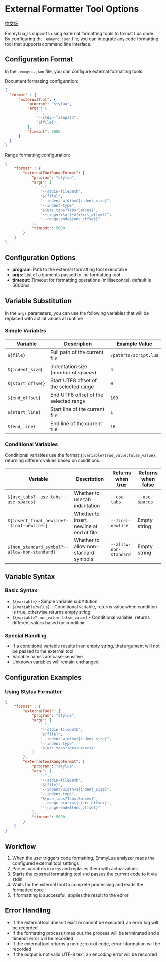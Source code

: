 # External Formatter Tool Options

[中文版](external_formatter_options_CN.md)

EmmyLua_ls supports using external formatting tools to format Lua code. By configuring the `.emmyrc.json` file, you can integrate any code formatting tool that supports command line interface.

## Configuration Format

In the `.emmyrc.json` file, you can configure external formatting tools:

Document formatting configuration:
```json
{
  "format" : {
      "externalTool": {
          "program": "stylua",
          "args": [
              "-",
              "--stdin-filepath",
              "${file}",
          ],
          "timeout": 5000
      }
  }
}

```
Range formatting configuration:
```json
{
    "format" : {
        "externalToolRangeFormat": {
            "program": "stylua",
            "args": [
                "-",
                "--stdin-filepath",
                "${file}",
                "--indent-width=${indent_size}",
                "--indent-type",
                "${use_tabs?Tabs:Spaces}",
                "--range-start=${start_offset}",
                "--range-end=${end_offset}"
            ],
            "timeout": 5000
        }
    }
}
```


## Configuration Options

- **program**: Path to the external formatting tool executable
- **args**: List of arguments passed to the formatting tool
- **timeout**: Timeout for formatting operations (milliseconds), default is 5000ms

## Variable Substitution

In the `args` parameters, you can use the following variables that will be replaced with actual values at runtime:

### Simple Variables

| Variable | Description | Example Value |
|----------|-------------|---------------|
| `${file}` | Full path of the current file | `/path/to/script.lua` |
| `${indent_size}` | Indentation size (number of spaces) | `4` |
| `${start_offset}` | Start UTF8 offset of the selected range | `0` |
| `${end_offset}` | End UTF8 offset of the selected range | `100` |
| `${start_line}` | Start line of the current file | `1` |
| `${end_line}` | End line of the current file | `10` |

### Conditional Variables

Conditional variables use the format `${variable?true_value:false_value}`, returning different values based on conditions:

| Variable | Description | Returns when true | Returns when false |
|----------|-------------|-------------------|-------------------|
| `${use_tabs?--use-tabs:--use-spaces}` | Whether to use tab indentation | `--use-tabs` | `--use-spaces` |
| `${insert_final_newline?--final-newline:}` | Whether to insert newline at end of file | `--final-newline` | Empty string |
| `${non_standard_symbol?--allow-non-standard}` | Whether to allow non-standard symbols | `--allow-non-standard` | Empty string |

## Variable Syntax

### Basic Syntax
- `${variable}` - Simple variable substitution
- `${variable?value}` - Conditional variable, returns value when condition is true, otherwise returns empty string
- `${variable?true_value:false_value}` - Conditional variable, returns different values based on condition

### Special Handling
- If a conditional variable results in an empty string, that argument will not be passed to the external tool
- Variable names are case-sensitive
- Unknown variables will remain unchanged

## Configuration Examples

### Using Stylua Formatter

```json
{
    "format" : {
        "externalTool": {
            "program": "stylua",
            "args": [
                "-",
                "--stdin-filepath",
                "${file}",
                "--indent-width=${indent_size}",
                "--indent-type",
                "${use_tabs?Tabs:Spaces}"
            ]
        },
        "externalToolRangeFormat": {
            "program": "stylua",
            "args": [
                "-",
                "--stdin-filepath",
                "${file}",
                "--indent-width=${indent_size}",
                "--indent-type",
                "${use_tabs?Tabs:Spaces}",
                "--range-start=${start_offset}",
                "--range-end=${end_offset}"
            ],
            "timeout": 5000
        }
    }
}
```

## Workflow

1. When the user triggers code formatting, EmmyLua analyzer reads the configured external tool settings
2. Parses variables in `args` and replaces them with actual values
3. Starts the external formatting tool and passes the current code to it via stdin
4. Waits for the external tool to complete processing and reads the formatted code
5. If formatting is successful, applies the result to the editor

## Error Handling

- If the external tool doesn't exist or cannot be executed, an error log will be recorded
- If the formatting process times out, the process will be terminated and a timeout error will be recorded
- If the external tool returns a non-zero exit code, error information will be recorded
- If the output is not valid UTF-8 text, an encoding error will be recorded

